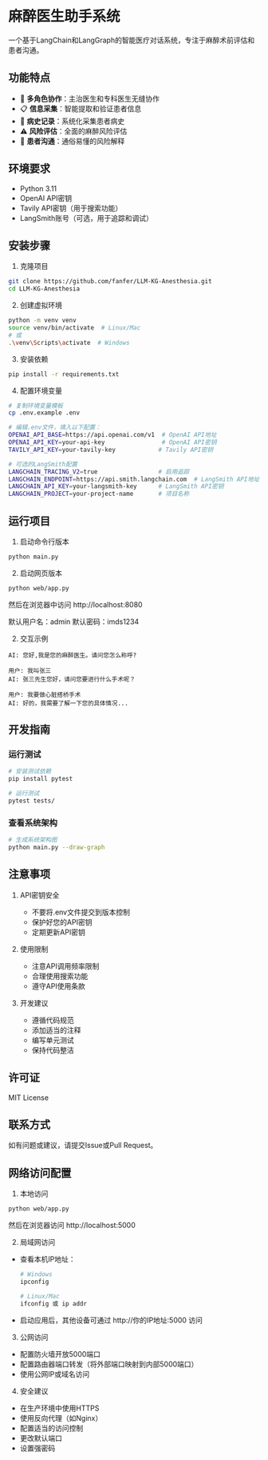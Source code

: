 # 麻醉医生助手系统

一个基于LangChain和LangGraph的智能医疗对话系统，专注于麻醉术前评估和患者沟通。

## 功能特点

- 🏥 **多角色协作**：主治医生和专科医生无缝协作
- 📋 **信息采集**：智能提取和验证患者信息
- 📝 **病史记录**：系统化采集患者病史
- ⚠️ **风险评估**：全面的麻醉风险评估
- 🤝 **患者沟通**：通俗易懂的风险解释

## 环境要求

- Python 3.11
- OpenAI API密钥
- Tavily API密钥（用于搜索功能）
- LangSmith账号（可选，用于追踪和调试）

## 安装步骤

1. 克隆项目
```bash
git clone https://github.com/fanfer/LLM-KG-Anesthesia.git
cd LLM-KG-Anesthesia
```

2. 创建虚拟环境
```bash
python -m venv venv
source venv/bin/activate  # Linux/Mac
# 或
.\venv\Scripts\activate  # Windows
```

3. 安装依赖
```bash
pip install -r requirements.txt
```

4. 配置环境变量
```bash
# 复制环境变量模板
cp .env.example .env

# 编辑.env文件，填入以下配置：
OPENAI_API_BASE=https://api.openai.com/v1  # OpenAI API地址
OPENAI_API_KEY=your-api-key                # OpenAI API密钥
TAVILY_API_KEY=your-tavily-key            # Tavily API密钥

# 可选的LangSmith配置
LANGCHAIN_TRACING_V2=true                 # 启用追踪
LANGCHAIN_ENDPOINT=https://api.smith.langchain.com  # LangSmith API地址
LANGCHAIN_API_KEY=your-langsmith-key      # LangSmith API密钥
LANGCHAIN_PROJECT=your-project-name       # 项目名称
```

## 运行项目

1. 启动命令行版本
```bash
python main.py
```

2. 启动网页版本
```bash
python web/app.py
```
然后在浏览器中访问 http://localhost:8080

默认用户名：admin
默认密码：imds1234

2. 交互示例
```
AI: 您好,我是您的麻醉医生。请问您怎么称呼?

用户: 我叫张三
AI: 张三先生您好，请问您要进行什么手术呢？

用户: 我要做心脏搭桥手术
AI: 好的，我需要了解一下您的具体情况...
```

## 开发指南

### 运行测试
```bash
# 安装测试依赖
pip install pytest

# 运行测试
pytest tests/
```

### 查看系统架构
```bash
# 生成系统架构图
python main.py --draw-graph
```

## 注意事项

1. API密钥安全
   - 不要将.env文件提交到版本控制
   - 保护好您的API密钥
   - 定期更新API密钥

2. 使用限制
   - 注意API调用频率限制
   - 合理使用搜索功能
   - 遵守API使用条款

3. 开发建议
   - 遵循代码规范
   - 添加适当的注释
   - 编写单元测试
   - 保持代码整洁

## 许可证

MIT License

## 联系方式

如有问题或建议，请提交Issue或Pull Request。

## 网络访问配置

1. 本地访问
```bash
python web/app.py
```
然后在浏览器访问 http://localhost:5000

2. 局域网访问
- 查看本机IP地址：
  ```bash
  # Windows
  ipconfig
  
  # Linux/Mac
  ifconfig 或 ip addr
  ```
- 启动应用后，其他设备可通过 http://你的IP地址:5000 访问

3. 公网访问
- 配置防火墙开放5000端口
- 配置路由器端口转发（将外部端口映射到内部5000端口）
- 使用公网IP或域名访问

4. 安全建议
- 在生产环境中使用HTTPS
- 使用反向代理（如Nginx）
- 配置适当的访问控制
- 更改默认端口
- 设置强密码
